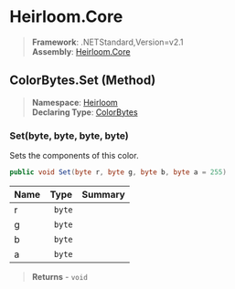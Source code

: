 # Heirloom.Core

> **Framework**: .NETStandard,Version=v2.1  
> **Assembly**: [Heirloom.Core][0]

## ColorBytes.Set (Method)

> **Namespace**: [Heirloom][0]  
> **Declaring Type**: [ColorBytes][1]

### Set(byte, byte, byte, byte)

Sets the components of this color.

```cs
public void Set(byte r, byte g, byte b, byte a = 255)
```

| Name | Type    | Summary |
|------|---------|---------|
| r    | ` byte` |         |
| g    | ` byte` |         |
| b    | ` byte` |         |
| a    | ` byte` |         |

> **Returns** - `void`

[0]: ../../../Heirloom.Core.md
[1]: ../ColorBytes.md
